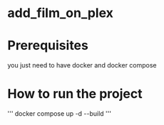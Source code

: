 # add_film_on_plex

# Prerequisites

you just need to have docker and docker compose

# How to run the project

''' 
docker compose up -d --build 
'''
